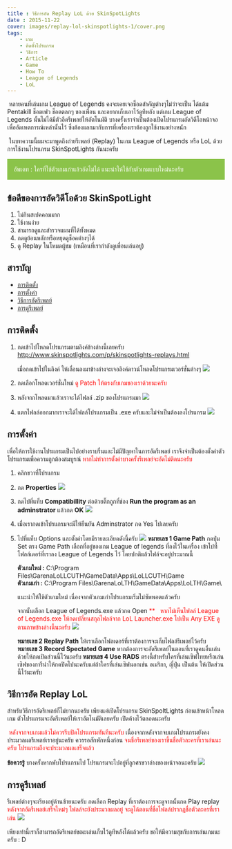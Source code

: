 ```yaml
---
title : วิธีการอัด Replay LoL ด้วย SkinSpotLights
date : 2015-11-22    
cover: images/replay-lol-skinspotlights-1/cover.png
tags:
    - เกม
    - ติดตั้งโปรแกรม
    - วิธีการ
    - Article
    - Game
    - How To
    - League of Legends
    - LoL
---
```




&nbsp;หลายคนที่เล่นเกม League of Legends คงจะเคยเจอช็อดสำคัญต่างๆไม่ว่าจะเป็น ได้แต้ม Pentakill ช็อตเฟว ช็อตตลกๆ ของเพื่อน และอยากเก็บเอาไว้ดูทีหลัง แต่เกม League of Legends นั้นไม่ได้มีตัวอีดรีเพลย์ให้อัตโนมัติ บางครั้งเราจำเป็นต้องเปิดโปรแกรมอัดวิดีโอหน้าจอเพื่ออัดเหตการณ์เหล่านั้นไว้ ซึ่งต้องแลกมากับการที่เครื่องเราต้องถูกใช้งานอย่างหนัก

&nbsp;ในบทความนี้ผมจะมาพูดถึงถ่ายรีเพลย์ (Replay) ในเกม League of Legends หรือ LoL ด้วยการใช้งานโปรแกรม SkinSpotLights กันนะครับ

<div style="background-color: #8bc34a; border-color: rgb(243, 44, 30); margin-bottom: 0.5rem; padding: 15px;color: #fff">อัพเดท : ใครที่ใช้ตัวเกมเก่าแล้วอัดไม่ได้ แนะนำให้ใช้กับตัวเกมแบบใหม่นะครับ
</div>

## ข้อดีของการอัดวิดีโอด้วย SkinSpotLight
1. ไม่กินสเปคคอมมาก
2. ใช้งานง่าย
3. สามารถดูและสำรวจแผนที่ได้ทั้งหมด
4. กดดูย้อนหลักหรือหยุดดูช็อคต่างๆได้
5. ดู Replay ในโหมดผู้ชม (เหมือนที่เรากำลังดูเพื่อนเล่นอยู่)

## สารบัญ
- [การติดตั้ง](#setup)
- [การตั้งค่า](#setting)
- [วิธีการอัดรีเพลย์](#record-replay)
- [การดูรีเพลย์](#play-replay)


## <a name="setup"></a>การติดตั้ง
1. กดเข้าไปโหลดโปรแกรมตามลิงค์ข้างล่างนี้เลยครับ
    http://www.skinspotlights.com/p/skinspotlights-replays.html

    เมื่อกดเข้าไปในลิงค์ ให้เลื่อนลงมาข้างล่างจะเจอลิงค์ดาวน์โหลดโปรแกรมเวอร์ชั่นต่างๆ
    ![](/images/replay-lol-skinspotlights-1/01-download-link.gif)

2. กดเลือกโหลดเวอร์ชั่นใหม่ <span style="color: red;">ดู Patch ให้ตรงกับเกมของเราด้วยนะครับ</span>
3. หลังจากโหลดมาแล้วเราจะได้ไฟลล์ .zip ของโปรแกรมมา
    ![](/images/replay-lol-skinspotlights-1/raw-02.jpg)
4. แตกไฟลล์ออกมากเราจะได้ไฟลล์โปรแกรมเป็น .exe ครับและไม่จำเป็นต้องลงโปรแกรม 
    ![](/images/replay-lol-skinspotlights-1/raw-03.jpg)


## <a name="setting"></a>การตั้งค่า 
เพื่อให้การใช้งานโปรแกรมเป็นไปอย่างราบรื่นและไม่มีปัญหาในการอัดรีเพลย์ เราจึงจำเป็นต้องตั้งค่าตัวโปรแกรมเพื่อความถูกต้องสมบูรณ์
<span style="color:red;">หากไม่ทำการตั้งค่าบางครั้งรีเพลย์จะอัดไม่ติดนะครับ </span>
1. คลิกขวาที่โปรแกรม
2. กด **Properties**
![](/images/replay-lol-skinspotlights-1/raw-04.jpg)
3. กดไปที่แท็บ **Compatibillity**
ต่อด้วยติ๊กถูกที่ช่อง **Run the program as an adminstrator**
แล้วกด **OK**
![](/images/replay-lol-skinspotlights-1/set-adminstrator.gif)
4. เมื่อเรากดเข้าโปรแกรมจะมีให้ยืนยัน Adminstrator กด Yes ไปเลยครับ
5. ไปที่แท็บ Options และตั้งค่าโดยมีรายละเอียดดังนี้ครับ
    ![](/images/replay-lol-skinspotlights-1/ssl-option_update_rads.png)
    __หมายเลข 1 Game Path__
    กดปุ่ม Set ตรง Game Path เลือกที่อยู่ของเกม League of legends ที่ลงไว้ในเครื่อง
    เข้าไปที่โฟลล์เดอร์ที่เราลง League of  Legends ไว้
    โดยปกติแล้วไฟล์จะอยู่ประมาณนี้

    **ตัวเกมใหม่ :**  C:\Program Files\GarenaLoLLCUTH\GameData\Apps\LoLLCUTH\Game\
    **ตัวเกมเก่า :** C:\Program Files\GarenaLoLTH\GameData\Apps\LoLTH\Game\
    
    แนะนำให้ใช้ตัวเกมใหม่ เนื่องจากตัวเกมเก่าโปรแกรมเริ่มไม่ซัพพอตแล้วครับ
    
    จากนั้นเลือก League of Legends.exe แล้วกด Open <span style="color:red;"> ** &nbsp; หากไม่เห็นไฟลล์ League of Legends.exe 
    ให้กดเปลี่ยนสกุลไฟลล์จาก LoL Launcher.exe ไปเป็น Any EXE ดูตามภาพข้างล่างนี้นะครับ</span>
    ![](/images/replay-lol-skinspotlights-1/find-lol.gif)

    **หมายเลข 2 Replay Path** ให้เราเลือกโฟลเดอร์ที่เราต้องการจะเก็บไฟลล์รีเพลย์ไว้ครับ
    **หมายเลข 3 Record Spectated Game** หากต้องการจะอัดรีเพลย์ในตอนที่เราดูคนอื่นเล่นด้วยให้กดเปิดส่วนนี้ไว้นะครับ
    **หมายเลข 4 Use RADS**  ตรงนี้สำหรับใครที่เล่นเซิฟไทยหรือเล่นเซิฟของการีน่าให้กดปิดไปนะครับแต่ถ้าใครที่เล่นเซิฟนอกเช่น อเมริกา, ญี่ปุ่น เป็นต้น ให้เปิดส่วนนี้ไว้นะครับ

## <a name="record-replay"></a>วิธีการอัด Replay LoL
สำหรับวิธีการอัดรีเพลย์ก็ไม่ยากนะครับ เพียงแค่เปิดโปรแกรม SkinSpoltLights ก่อนเข้าหน้าโหลดเกม ตัวโปรแกรมจะอัดรีเพลย์ให้เราอัตโนมัติเลยครับ เปิดค้างไว้ตลอดนะครับ

&nbsp;<span style="color:red;">หลังจากจบเกมแล้วไม่ควรรีบปิดโปรแกรมทันทีนะครับ</span> เนื่องจากหลังจากจบเกมโปรแกรมยังคงประมวลผลรีเพลย์เราอยู่นะครับ ควรรอสักพักหนึ่งก่อน <span style="color:red;">จนชื่อรีเพลย์ของเราขึ้นชื่อตัวละครที่เราเล่นนะครับ โปรแกรมถึงจะประมวลผลเสร็จแล้ว</span>

**ข้อควรรู้**
บางครั้งหากพับโปรแกรมไป โปรแกรมจะไปอยู่ที่ลูกศรขวาล่างของหน้าจอนะครับ
![](/images/replay-lol-skinspotlights-1/tray.jpg)

## <a name="play-replay"></a>การดูรีเพลย์
รีเพลย์ต่างๆจะเรียงอยู่ด้านซ้ายนะครับ
กดเลือก Replay ที่เราต้องการจะดูจากนั้นกด Play replay
<span style="color:red;">หลังจากอัดรีเพลย์เสร็จใหม่ๆ ไฟลล์จะยังประมวลผลอยู่ จะดูได้ตอนที่ชื่อไฟลล์ปรากฏชื่อตัวละครที่เราเล่น</span>
![](/images/replay-lol-skinspotlights-1/replay-leftside.png)


เพียงเท่านี้เราก็สามารถอัดรีเพลย์ขณะเล่นเก็บไว้ดูทีหลังได้แล้วครับ
ขอให้มีความสุขกับการเล่นเกมนะครับ : D 
